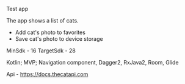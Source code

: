 Test app

The app shows a list of cats. 
* Add cat's photo to favorites
* Save cat's photo to device storage

MinSdk - 16 TargetSdk - 28

Kotlin; MVP; Navigation component, Dagger2, RxJava2, Room, Glide

Api - https://docs.thecatapi.com
